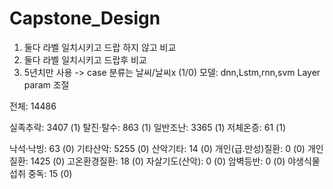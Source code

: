 # Capstone_Design

1. 둘다 라벨 일치시키고 드랍 하지 않고 비교
2. 둘다 라벨 일치시키고 드랍후 비교
3. 5년치만 사용 -> case 분류는 날씨/날씨x (1/0)
모델: dnn,Lstm,rnn,svm Layer param 조절

전체: 14486

실족추락: 3407 (1) 탈진·탈수: 863 (1) 일반조난: 3365 (1) 저체온증: 61 (1)

낙석·낙빙: 63 (0) 기타산악: 5255 (0) 산악기타: 14 (0) 개인(급.만성)질환: 0 (0) 개인질환: 1425 (0) 고온환경질환: 18 (0) 자살기도(산악): 0 (0) 암벽등반: 0 (0) 야생식물 섭취 중독: 15 (0)
